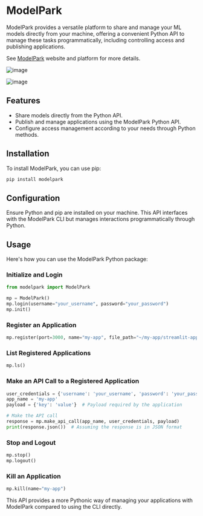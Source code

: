 
# ModelPark

ModelPark provides a versatile platform to share and manage your ML models directly from your machine, offering a convenient Python API to manage these tasks programmatically, including controlling access and publishing applications.

See [ModelPark](https://modelpark.app/) website and platform for more details.

![image](https://github.com/model-park/modelpark/assets/25637056/6eac80e7-91e9-477a-bcce-bd7d369d932e)

![image](https://github.com/model-park/modelpark/assets/25637056/be495106-915d-4989-818d-dad7bb5abc71)

## Features

- Share models directly from the Python API.
- Publish and manage applications using the ModelPark Python API.
- Configure access management according to your needs through Python methods.

## Installation

To install ModelPark, you can use pip:
```bash
pip install modelpark
```

## Configuration

Ensure Python and pip are installed on your machine. This API interfaces with the ModelPark CLI but manages interactions programmatically through Python.

## Usage

Here's how you can use the ModelPark Python package:

### Initialize and Login
```python
from modelpark import ModelPark

mp = ModelPark()
mp.login(username="your_username", password="your_password")
mp.init()
```

### Register an Application
```python
mp.register(port=3000, name="my-app", file_path="~/my-app/streamlit-app.py", access="public", framework="streamlit")
```

### List Registered Applications
```python
mp.ls()
```

### Make an API Call to a Registered Application
```python
user_credentials = {'username': 'your_username', 'password': 'your_password'}
app_name = 'my-app'
payload = {'key': 'value'}  # Payload required by the application

# Make the API call
response = mp.make_api_call(app_name, user_credentials, payload)
print(response.json())  # Assuming the response is in JSON format
```

### Stop and Logout
```python
mp.stop()
mp.logout()
```

### Kill an Application
```python
mp.kill(name="my-app")
```

This API provides a more Pythonic way of managing your applications with ModelPark compared to using the CLI directly.
